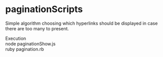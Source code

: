 # paginationScripts
Simple algorithm choosing which hyperlinks should be displayed in case there are too many to present.

Execution  
node paginationShow.js  
ruby pagination.rb  
